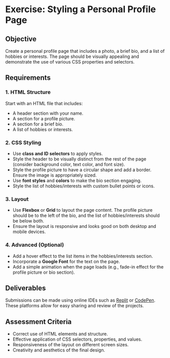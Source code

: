 # Exercise: Styling a Personal Profile Page

## Objective
Create a personal profile page that includes a photo, a brief bio, and a list of hobbies or interests. The page should be visually appealing and demonstrate the use of various CSS properties and selectors.

## Requirements

### 1. HTML Structure
Start with an HTML file that includes:
- A header section with your name.
- A section for a profile picture.
- A section for a brief bio.
- A list of hobbies or interests.

### 2. CSS Styling
- Use **class and ID selectors** to apply styles.
- Style the header to be visually distinct from the rest of the page (consider background color, text color, and font size).
- Style the profile picture to have a circular shape and add a border. Ensure the image is appropriately sized.
- Use **font styles** and **colors** to make the bio section engaging.
- Style the list of hobbies/interests with custom bullet points or icons.

### 3. Layout
- Use **Flexbox** or **Grid** to layout the page content. The profile picture should be to the left of the bio, and the list of hobbies/interests should be below both.
- Ensure the layout is responsive and looks good on both desktop and mobile devices.

### 4. Advanced (Optional)
- Add a hover effect to the list items in the hobbies/interests section.
- Incorporate a **Google Font** for the text on the page.
- Add a simple animation when the page loads (e.g., fade-in effect for the profile picture or bio section).

## Deliverables
Submissions can be made using online IDEs such as [Replit](https://replit.com/) or [CodePen](https://codepen.io/). These platforms allow for easy sharing and review of the projects.

## Assessment Criteria
- Correct use of HTML elements and structure.
- Effective application of CSS selectors, properties, and values.
- Responsiveness of the layout on different screen sizes.
- Creativity and aesthetics of the final design.
